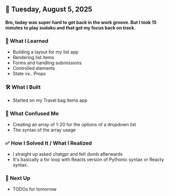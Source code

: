 ## 📅 Tuesday, August 5, 2025

#### Bro, today was super hard to get back in the work groove. But I took 15 minutes to play sudoku and that got my focus back on track.

### 🧠 What I Learned
- Building a layout for my list app
- Rendering list items
- Forms and handling submissions
- Controlled elements
- State vs.. Props

### 🛠️ What I Built
- Started on my Travel bag items app

### 🧨 What Confused Me
- Creating an array of 1-20 for the options of a dropdown list
- The syntax of the array usage

### ✅ How I Solved It / What I Realized
- I straight up asked chatgpt and felt dumb afterwards
- It's basically a for loop with Reacts version of Pythonic syntax or Reacty syntax. 

### 📌 Next Up
- TODOs for tomorrow
